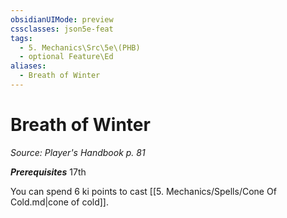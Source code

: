 ```yaml
---
obsidianUIMode: preview
cssclasses: json5e-feat
tags:
  - 5. Mechanics\Src\5e\(PHB)
  - optional Feature\Ed
aliases:
  - Breath of Winter
---
```

# Breath of Winter
*Source: Player's Handbook p. 81*  

***Prerequisites*** 17th

You can spend 6 ki points to cast [[5. Mechanics/Spells/Cone Of Cold.md\|cone of cold]].
